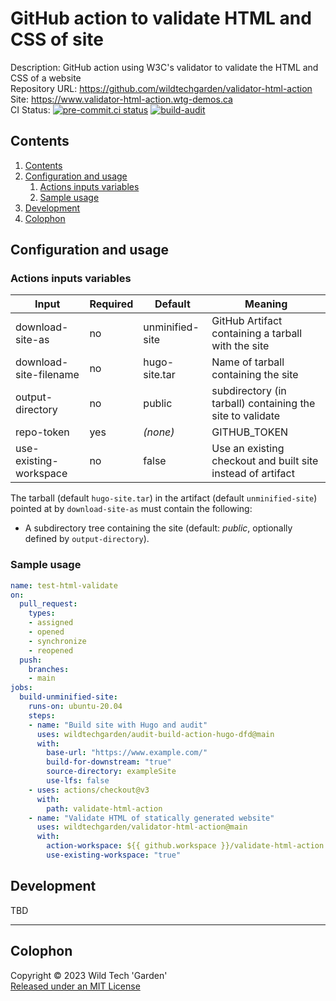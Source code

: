 # GitHub action to validate HTML and CSS of site

Description: GitHub action using W3C's validator to validate the HTML and CSS of
a website  
Repository URL: <https://github.com/wildtechgarden/validator-html-action>  
Site: <https://www.validator-html-action.wtg-demos.ca>  
CI Status: [![pre-commit.ci status](https://results.pre-commit.ci/badge/github/wildtechgarden/validator-html-action/main.svg)](https://results.pre-commit.ci/latest/github/wildtechgarden/validator-html-action/main)
[![build-audit](https://github.com/wildtechgarden/validator-html-action/actions/workflows/build-audit.yml/badge.svg)](https://github.com/wildtechgarden/validator-html-action/actions/workflows/build-audit.yml)

## Contents

1. [Contents](#contents)
2. [Configuration and usage](#configuration-and-usage)
   1. [Actions inputs variables](#actions-inputs-variables)
   2. [Sample usage](#sample-usage)
3. [Development](#development)
4. [Colophon](#colophon)

## Configuration and usage

### Actions inputs variables

| Input | Required | Default | Meaning |
|-------|-------|---------|---------|
| download-site-as | no | unminified-site | GitHub Artifact containing a tarball with the site |
| download-site-filename | no | hugo-site.tar | Name of tarball containing the site |
| output-directory | no | public | subdirectory (in tarball) containing the site to validate |
| repo-token | yes | _(none)_ | GITHUB_TOKEN |
| use-existing-workspace | no | false | Use an existing checkout and built site instead of artifact |

The tarball (default ``hugo-site.tar``) in the artifact (default
``unminified-site``) pointed at by ``download-site-as`` must contain the
following:

* A subdirectory tree containing the site (default: _public_, optionally
defined by ``output-directory``).

### Sample usage

```yaml
name: test-html-validate
on:
  pull_request:
    types:
    - assigned
    - opened
    - synchronize
    - reopened
  push:
    branches:
    - main
jobs:
  build-unminified-site:
    runs-on: ubuntu-20.04
    steps:
    - name: "Build site with Hugo and audit"
      uses: wildtechgarden/audit-build-action-hugo-dfd@main
      with:
        base-url: "https://www.example.com/"
        build-for-downstream: "true"
        source-directory: exampleSite
        use-lfs: false
    - uses: actions/checkout@v3
      with:
        path: validate-html-action
    - name: "Validate HTML of statically generated website"
      uses: wildtechgarden/validator-html-action@main
      with:
        action-workspace: ${{ github.workspace }}/validate-html-action
        use-existing-workspace: "true"
```

## Development

TBD

-------

## Colophon

Copyright © 2023 Wild Tech 'Garden'  
[Released under an MIT License](LICENSE)
